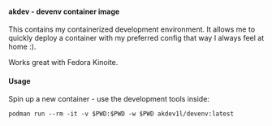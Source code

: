 #### akdev - devenv container image

This contains my containerized development environment.
It allows me to quickly deploy a container with my preferred config
that way I always feel at home :).

Works great with Fedora Kinoite.

#### Usage

Spin up a new container - use the development tools inside:

```
podman run --rm -it -v $PWD:$PWD -w $PWD akdev1l/devenv:latest
```
